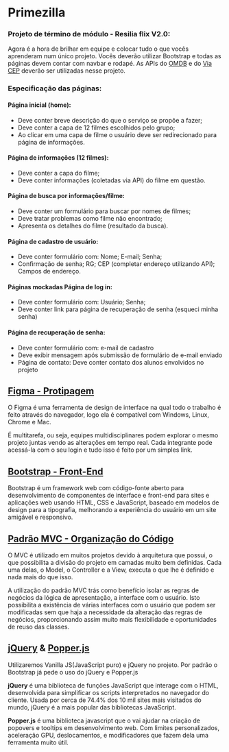 # Primezilla
### Projeto de término de módulo - Resilia flix V2.0: 

Agora é a hora de brilhar em equipe e colocar tudo o que vocês aprenderam num único projeto. Vocês deverão utilizar Bootstrap e todas as páginas devem contar com navbar e rodapé. As APIs do [OMDB](http://www.omdbapi.com/) e do [Via CEP](https://viacep.com.br/) deverão ser utilizadas nesse projeto. 

### Especificação das páginas: 

#### Página inicial (home): 
- Deve conter breve descrição do que o serviço se propõe a fazer; 
- Deve conter a capa de 12 filmes escolhidos pelo grupo; 
- Ao clicar em uma capa de filme o usuário deve ser redirecionado para página de informações. 

#### Página de informações (12 filmes): 
- Deve conter a capa do filme; 
- Deve conter informações (coletadas via API) do filme em questão. 

#### Página de busca por informações/filme: 
- Deve conter um formulário para buscar por nomes de filmes; 
- Deve tratar problemas como filme não encontrado; 
- Apresenta os detalhes do filme (resultado da busca). 

#### Página de cadastro de usuário: 
- Deve conter formulário com: Nome; E-mail; Senha; 
- Confirmação de senha; RG; CEP (completar endereço utilizando API); Campos de endereço. 

#### Páginas mockadas Página de log in: 
- Deve conter formulário com: Usuário; Senha; 
- Deve conter link para página de recuperação de senha (esqueci minha senha) 

#### Página de recuperação de senha: 
- Deve conter formulário com: e-mail de cadastro 
- Deve exibir mensagem após submissão de formulário de e-mail enviado 
- Página de contato: Deve conter contato dos alunos envolvidos no projeto

## [Figma -  Protipagem](https://www.figma.com/) 


O Figma é uma ferramenta de design de interface na qual todo o trabalho é feito através do navegador, logo ela é compatível com Windows, Linux, Chrome e Mac.

É multitarefa, ou seja, equipes multidisciplinares podem explorar o mesmo projeto juntas vendo as alterações em tempo real. Cada integrante pode acessá-la com o seu login e tudo isso é feito por um simples link.

## [Bootstrap - Front-End](https://getbootstrap.com/)

Bootstrap é um framework web com código-fonte aberto para desenvolvimento de componentes de interface e front-end para sites e aplicações web usando HTML, CSS e JavaScript, baseado em modelos de design para a tipografia, melhorando a experiência do usuário em um site amigável e responsivo.


## [Padrão MVC - Organização do Código](https://www.linkedin.com/pulse/o-que-%C3%A9-padr%C3%A3o-de-arquitetura-mvc-alexandre-d%C3%B3rea/?originalSubdomain=pt) 

O MVC é utilizado em muitos projetos devido à arquitetura que possui, o que possibilita a divisão do projeto em camadas muito bem definidas. Cada uma delas, o Model, o Controller e a View, executa o que lhe é definido e nada mais do que isso.

A utilização do padrão MVC trás como benefício isolar as regras de negócios da lógica de apresentação, a interface com o usuário. Isto possibilita a existência de várias interfaces com o usuário que podem ser modificadas sem que haja a necessidade da alteração das regras de negócios, proporcionando assim muito mais flexibilidade e oportunidades de reuso das classes.

## [jQuery](https://jquery.com/) & [Popper.js](https://popper.js.org/)

Utilizaremos Vanilla JS(JavaScript puro) e jQuery no projeto. Por padrão o Bootstrap já pede o uso do jQuery e Popper.js

**jQuery** é uma biblioteca de funções JavaScript que interage com o HTML, desenvolvida para simplificar os scripts interpretados no navegador do cliente. Usada por cerca de 74.4% dos 10 mil sites mais visitados do mundo, jQuery é a mais popular das bibliotecas JavaScript.

**Popper.js** é uma biblioteca javascript que o vai ajudar na criação de popovers e tooltips em desenvolvimento web. Com limites personalizados, aceleração GPU, deslocamentos, e modificadores que fazem dela uma ferramenta muito útil.
